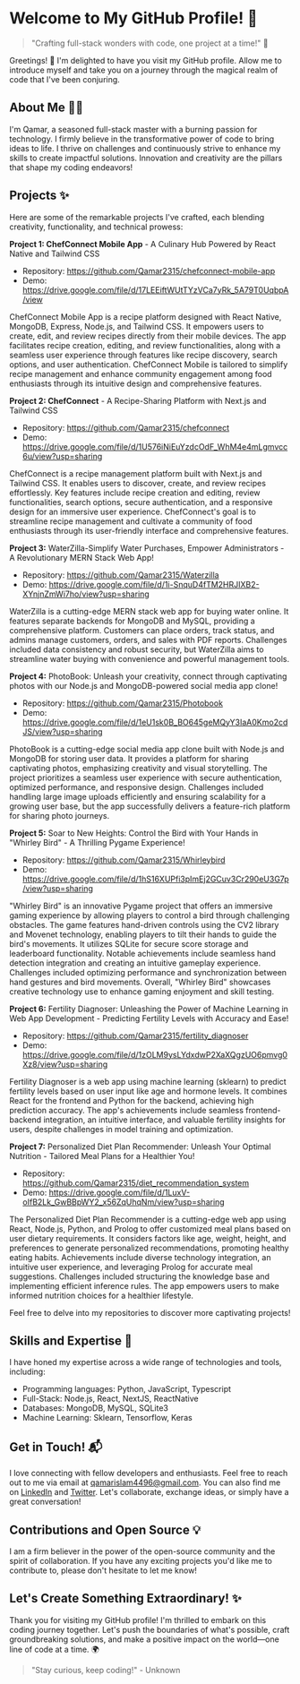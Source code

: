 # Welcome to My GitHub Profile! 🌟

> "Crafting full-stack wonders with code, one project at a time!" 🚀

Greetings! 👋 I'm delighted to have you visit my GitHub profile. Allow me to introduce myself and take you on a journey through the magical realm of code that I've been conjuring.

## About Me 🧙‍♂️

I'm Qamar, a seasoned full-stack master with a burning passion for technology. I firmly believe in the transformative power of code to bring ideas to life. I thrive on challenges and continuously strive to enhance my skills to create impactful solutions. Innovation and creativity are the pillars that shape my coding endeavors!

## Projects ✨

Here are some of the remarkable projects I've crafted, each blending creativity, functionality, and technical prowess:

**Project 1: ChefConnect Mobile App** - A Culinary Hub Powered by React Native and Tailwind CSS

   - Repository: https://github.com/Qamar2315/chefconnect-mobile-app
   - Demo: https://drive.google.com/file/d/17LEEiftWUtTYzVCa7yRk_5A79T0UqbpA/view
     
ChefConnect Mobile App is a recipe platform designed with React Native, MongoDB, Express, Node.js, and Tailwind CSS. It empowers users to create, edit, and review recipes directly from their mobile devices. The app facilitates recipe creation, editing, and review functionalities, along with a seamless user experience through features like recipe discovery, search options, and user authentication. ChefConnect Mobile is tailored to simplify recipe management and enhance community engagement among food enthusiasts through its intuitive design and comprehensive features.

**Project 2: ChefConnect** - A Recipe-Sharing Platform with Next.js and Tailwind CSS

   - Repository: https://github.com/Qamar2315/chefconnect
   - Demo: https://drive.google.com/file/d/1U576iNiEuYzdcOdF_WhM4e4mLgmvcc6u/view?usp=sharing
     
ChefConnect is a recipe management platform built with Next.js and Tailwind CSS. It enables users to discover, create, and review recipes effortlessly. Key features include recipe creation and editing, review functionalities, search options, secure authentication, and a responsive design for an immersive user experience. ChefConnect's goal is to streamline recipe management and cultivate a community of food enthusiasts through its user-friendly interface and comprehensive features.

**Project 3:** WaterZilla-Simplify Water Purchases, Empower Administrators - A Revolutionary MERN Stack Web App!
   - Repository: https://github.com/Qamar2315/Waterzilla
   - Demo: https://drive.google.com/file/d/1i-SnquD4fTM2HRJIXB2-XYnjnZmWi7ho/view?usp=sharing
     
WaterZilla is a cutting-edge MERN stack web app for buying water online. It features separate backends for MongoDB and MySQL, providing a comprehensive platform. Customers can place orders, track status, and admins manage customers, orders, and sales with PDF reports. Challenges included data consistency and robust security, but WaterZilla aims to streamline water buying with convenience and powerful management tools.

**Project 4:** PhotoBook: Unleash your creativity, connect through captivating photos with our Node.js and MongoDB-powered social media app clone!
   - Repository: https://github.com/Qamar2315/Photobook
   - Demo: https://drive.google.com/file/d/1eU1sk0B_BO645geMQyY3IaA0Kmo2cdJS/view?usp=sharing
   
   PhotoBook is a cutting-edge social media app clone built with Node.js and MongoDB for storing user data. It provides a platform for sharing captivating photos, emphasizing creativity and visual storytelling. The project prioritizes a seamless user experience with secure authentication, optimized performance, and responsive design. Challenges included handling large image uploads efficiently and ensuring scalability for a growing user base, but the app successfully delivers a feature-rich platform for sharing photo journeys.

**Project 5:** Soar to New Heights: Control the Bird with Your Hands in "Whirley Bird" - A Thrilling Pygame Experience!
   - Repository: https://github.com/Qamar2315/Whirleybird
   - Demo: https://drive.google.com/file/d/1hS16XUPfi3pImEj2GCuv3Cr290eU3G7p/view?usp=sharing

   "Whirley Bird" is an innovative Pygame project that offers an immersive gaming experience by allowing players to control a bird through challenging obstacles. The game features hand-driven controls using the CV2 library and Movenet technology, enabling players to tilt their hands to guide the bird's movements. It utilizes SQLite for secure score storage and leaderboard functionality. Notable achievements include seamless hand detection integration and creating an intuitive gameplay experience. Challenges included optimizing performance and synchronization between hand gestures and bird movements. Overall, "Whirley Bird" showcases creative technology use to enhance gaming enjoyment and skill testing.

**Project 6:** Fertility Diagnoser: Unleashing the Power of Machine Learning in Web App Development - Predicting Fertility Levels with Accuracy and Ease!
   - Repository: https://github.com/Qamar2315/fertility_diagnoser
   - Demo: https://drive.google.com/file/d/1zOLM9ysLYdxdwP2XaXQgzUO6pmvg0Xz8/view?usp=sharing

   Fertility Diagnoser is a web app using machine learning (sklearn) to predict fertility levels based on user input like age and hormone levels. It combines React for the frontend and Python for the backend, achieving high prediction accuracy. The app's achievements include seamless frontend-backend integration, an intuitive interface, and valuable fertility insights for users, despite challenges in model training and optimization.

**Project 7:** Personalized Diet Plan Recommender: Unleash Your Optimal Nutrition - Tailored Meal Plans for a Healthier You!
   - Repository: https://github.com/Qamar2315/diet_recommendation_system
   - Demo: https://drive.google.com/file/d/1LuxV-oIfB2Lk_GwBBpWY2_x56ZqUhqNm/view?usp=sharing


   The Personalized Diet Plan Recommender is a cutting-edge web app using React, Node.js, Python, and Prolog to offer customized meal plans based on user dietary requirements. It considers factors like age, weight, height, and preferences to generate personalized recommendations, promoting healthy eating habits. Achievements include diverse technology integration, an intuitive user experience, and leveraging Prolog for accurate meal suggestions. Challenges included structuring the knowledge base and implementing efficient inference rules. The app empowers users to make informed nutrition choices for a healthier lifestyle.

Feel free to delve into my repositories to discover more captivating projects!

## Skills and Expertise 🚀

I have honed my expertise across a wide range of technologies and tools, including:

- Programming languages: Python, JavaScript, Typescript
- Full-Stack: Node.js, React, NextJS, ReactNative
- Databases: MongoDB, MySQL, SQLite3
- Machine Learning: Sklearn, Tensorflow, Keras

## Get in Touch! 📬

I love connecting with fellow developers and enthusiasts. Feel free to reach out to me via email at qamarislam4496@gmail.com. You can also find me on [LinkedIn](https://www.linkedin.com/in/qamar-ul-islam-193378202) and [Twitter](https://twitter.com/QamarUl64262925). Let's collaborate, exchange ideas, or simply have a great conversation!

## Contributions and Open Source 💡

I am a firm believer in the power of the open-source community and the spirit of collaboration. If you have any exciting projects you'd like me to contribute to, please don't hesitate to let me know!

## Let's Create Something Extraordinary! ✨

Thank you for visiting my GitHub profile! I'm thrilled to embark on this coding journey together. Let's push the boundaries of what's possible, craft groundbreaking solutions, and make a positive impact on the world—one line of code at a time. 🌍

> "Stay curious, keep coding!" - Unknown
